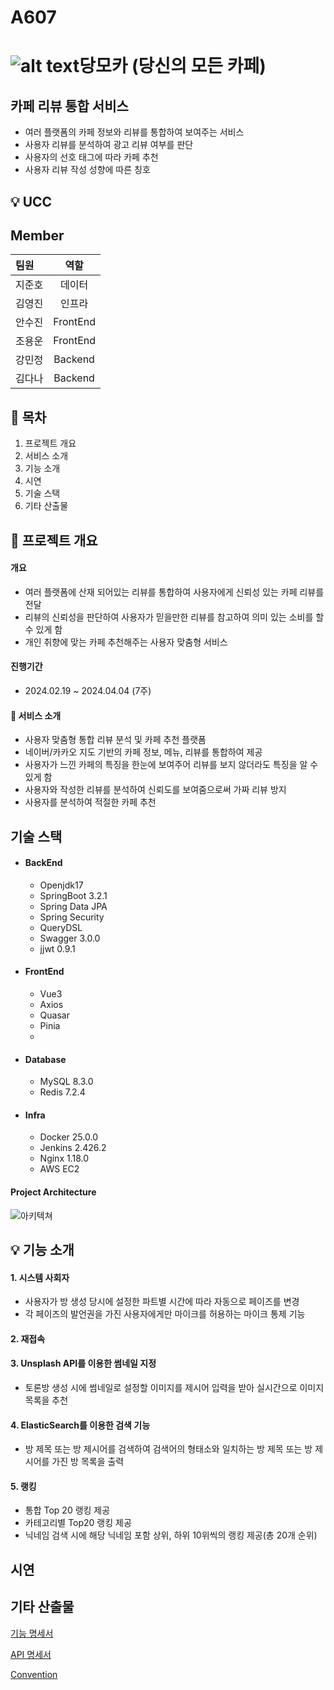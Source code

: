 # A607


# ![alt text](DMC.png)당모카 (당신의 모든 카페)

## 카페 리뷰 통합 서비스

- 여러 플랫폼의 카페 정보와 리뷰를 통합하여 보여주는 서비스
- 사용자 리뷰를 분석하여 광고 리뷰 여부를 판단
- 사용자의 선호 태그에 따라 카페 추천
- 사용자 리뷰 작성 성향에 따른 칭호

## 💡 UCC


## Member

| 팀원   |      역할       |
| :----- | :----------------: | 
| 지준호 | 데이터 |
| 김영진 | 인프라 |  
| 안수진 | FrontEnd | 
| 조용운 | FrontEnd | 
| 강민정 | Backend |  
| 김다나 | Backend | 

## 🚩 목차
1. 프로젝트 개요
2. 서비스 소개
3. 기능 소개
4. 시연
5. 기술 스택
6. 기타 산출물


## 📑 프로젝트 개요
#### 개요
 - 여러 플랫폼에 산재 되어있는 리뷰를 통합하여 사용자에게 신뢰성 있는 카페 리뷰를 전달
 - 리뷰의 신뢰성을 판단하여 사용자가 믿을만한 리뷰를 참고하여 의미 있는 소비를 할 수 있게 함
 - 개인 취향에 맞는 카페 추천해주는 사용자 맞춤형 서비스

#### 진행기간 
 - 2024.02.19 ~ 2024.04.04 (7주)

#### 🧮 서비스 소개
- 사용자 맞춤형 통합 리뷰 분석 및 카페 추천 플랫폼
- 네이버/카카오 지도 기반의 카페 정보, 메뉴, 리뷰를 통합하여 제공
- 사용자가 느낀 카페의 특징을 한눈에 보여주어 리뷰를 보지 않더라도 특징을 알 수 있게 함
- 사용자와 작성한 리뷰를 분석하여 신뢰도를 보여줌으로써 가짜 리뷰 방지
- 사용자를 분석하여 적절한 카페 추천

 ## 기술 스택

- ####  BackEnd
  - Openjdk17
  - SpringBoot 3.2.1
  - Spring Data JPA
  - Spring Security
  - QueryDSL
  - Swagger 3.0.0
  - jjwt 0.9.1

- ####  FrontEnd
  - Vue3
  - Axios
  - Quasar
  - Pinia
  -  

- ####  Database
  - MySQL 8.3.0
  - Redis 7.2.4

- ####  Infra
  - Docker 25.0.0
  - Jenkins 2.426.2
  - Nginx 1.18.0
  - AWS EC2

####  Project Architecture

![아키텍쳐](./documents/architecture/아키텍쳐.png)


## 💡 기능 소개
####  1. 시스템 사회자
- 사용자가 방 생성 당시에 설정한 파트별 시간에 따라 자동으로 페이즈를 변경
- 각 페이즈의 발언권을 가진 사용자에게만 마이크를 허용하는 마이크 통제 기능

####  2. 재접속

####  3. Unsplash API를 이용한 썸네일 지정
- 토론방 생성 시에 썸네일로 설정할 이미지를 제시어 입력을 받아 실시간으로 이미지 목록을 추천

####  4. ElasticSearch를 이용한 검색 기능
- 방 제목 또는 방 제시어를 검색하여 검색어의 형태소와 일치하는 방 제목 또는 방 제시어를 가진 방 목록을 출력

####  5. 랭킹
- 통합 Top 20 랭킹 제공
- 카테고리별 Top20 랭킹 제공
- 닉네임 검색 시에 해당 닉네임 포함 상위, 하위 10위씩의 랭킹 제공(총 20개 순위)


## 시연



## 기타 산출물

[기능 명세서](https://glaze-torta-a5b.notion.site/e69f07c5d5c94f8cafab8b5e6bc19492?pvs=74)

[API 명세서](https://glaze-torta-a5b.notion.site/API-05d4a20859d345bbb799a390e315ecc5)

[Convention](https://glaze-torta-a5b.notion.site/5cc47c3b9af341bea2659afb576e3202)
